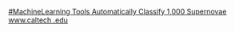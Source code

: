 [#MachineLearning Tools Automatically Classify 1,000 Supernovae   www.caltech .edu ](https://qi.tc/qi/22437)